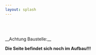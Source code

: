 ```yaml
---
layout: splash
---
```

<br>
<br>
<br>
__Achtung Baustelle:__

__Die Seite befindet sich noch im Aufbau!!!__

